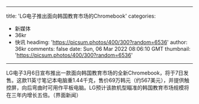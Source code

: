 
---
title: 'LG电子推出面向韩国教育市场的Chromebook'
categories: 
 - 新媒体
 - 36kr
 - 快讯
headimg: 'https://picsum.photos/400/300?random=6536'
author: 36kr
comments: false
date: Sun, 06 Mar 2022 08:06:10 GMT
thumbnail: 'https://picsum.photos/400/300?random=6536'
---

<div>   
LG电子3月6日宣布推出一款面向韩国教育市场的全新Chromebook，将于7日发售。这款11英寸笔记本电脑重1.44千克，售价69万韩元（约567美元），并提供触控屏，向后弯曲时可用作平板电脑。LG预计该款机型瞄准的韩国教育市场规模将在三年内增长五倍。（界面新闻）  
</div>
            
